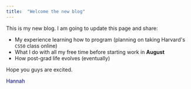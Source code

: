 ```yaml
---
title:  "Welcome the new blog"
---
```


This is my new blog. I am going to update this page and share:

- My experience learning how to program (planning on taking Harvard's `CS50` class online)
- What I do with all my free time before starting work in __August__
- How post-grad life evolves (eventually)

Hope you guys are excited.

<span style="color:navy"> Hannah </span>
